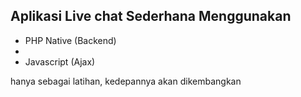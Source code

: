 <h2>Aplikasi Live chat Sederhana Menggunakan</h2>
<ul>
<li>PHP Native (Backend)<li>
<li>Javascript (Ajax)</li>
</ul>

<p>hanya sebagai latihan, kedepannya akan dikembangkan</p>
